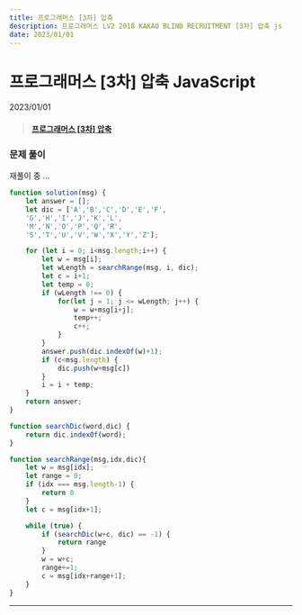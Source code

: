 ```yaml
---
title: 프로그래머스 [3차] 압축
description: 프로그래머스 LV2 2018 KAKAO BLIND RECRUITMENT [3차] 압축 js
date: 2023/01/01
---
```


# 프로그래머스 \[3차] 압축 JavaScript
<div class="flex justify-end text-sm">2023/01/01</div>

> #### <a href="https://school.programmers.co.kr/learn/courses/30/lessons/17684" target="_blank">프로그래머스 \[3차] 압축</a>

### 문제 풀이

재풀이 중 ...

``` js
function solution(msg) {
    let answer = [];
    let dic = ['A','B','C','D','E','F',
    'G','H','I','J','K','L',
    'M','N','O','P','Q','R',
    'S','T','U','V','W','X','Y','Z'];

    for (let i = 0; i<msg.length;i++) {
        let w = msg[i];
        let wLength = searchRange(msg, i, dic);
        let c = i+1;
        let temp = 0;
        if (wLength !== 0) {
            for(let j = 1; j <= wLength; j++) {
                w = w+msg[i+j];
                temp++;
                c++;
            }
        }
        answer.push(dic.indexOf(w)+1);
        if (c<msg.length) {
            dic.push(w+msg[c])
        }
        i = i + temp;
    }
    return answer;
}

function searchDic(word,dic) {
    return dic.indexOf(word);
}

function searchRange(msg,idx,dic){
    let w = msg[idx];
    let range = 0;
    if (idx === msg.length-1) {
        return 0
    }
    let c = msg[idx+1];

    while (true) {
        if (searchDic(w+c, dic) == -1) {
            return range
        }
        w = w+c;
        range+=1;
        c = msg[idx+range+1];
    }
}
```

---